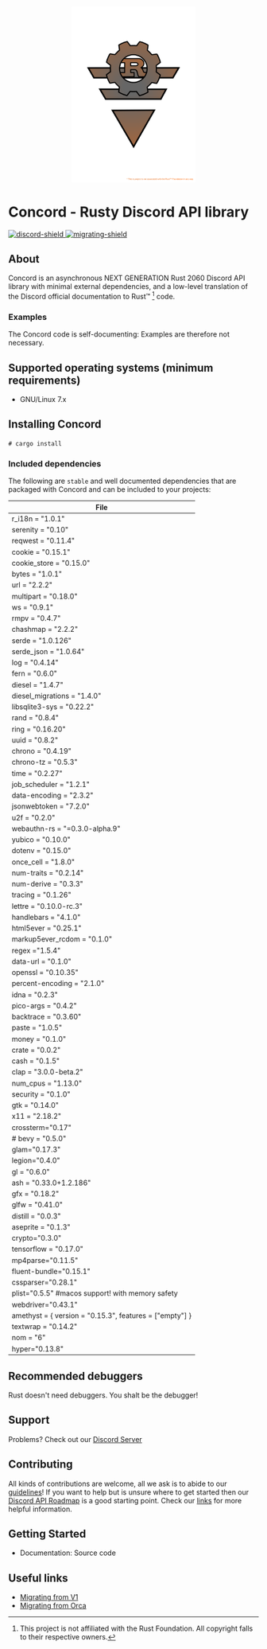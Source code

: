 [migrating-shield]: https://img.shields.io/badge/Gist-Migrating%20from%20v1-yellow
[migrating-link]: https://gist.github.com/lcsmuller/d6aee306bac229a7873f5c243bf7858b
[migrating-orca-link]: https://gist.github.com/lcsmuller/b5137e66d534a57e0075f9d838c9170e
[discord-shield]: https://img.shields.io/discord/928763123362578552?color=5865F2&logo=discord&logoColor=white
[discord-invite]: https://discord.gg/Y7Xa6MA82v
[discord-config-init]: https://cogmasters.github.io/concord/group__DiscordClient.html#ga75bbe1d3eb9e6d03953b6313e5543afb
[discord-config-get-field]: https://cogmasters.github.io/concord/group__DiscordClient.html#gac4486003ffab83de397c0bebb74b3307

<div align="center">
<img src="rusty_concord_disc.svg" width="250" alt="Concord Logo">
</div>

# Concord - Rusty Discord API library

[ ![discord-shield][] ][discord-invite]
[ ![migrating-shield][] ][migrating-link]

## About

Concord is an asynchronous NEXT GENERATION Rust 2060 Discord API library with minimal external dependencies, and a low-level translation of the Discord official documentation to Rust™ [^1] code.


### Examples

The Concord code is self-documenting: Examples are therefore not necessary.


## Supported operating systems (minimum requirements)

* GNU/Linux 7.x

## Installing Concord

```shell
# cargo install
```

### Included dependencies

The following are `stable` and well documented dependencies that are packaged with Concord and can be included to your projects:

| File                                                  |
|-------------------------------------------------------|
|r_i18n = "1.0.1" |
|serenity = "0.10" |
|reqwest =  "0.11.4" |
|cookie = "0.15.1" |
|cookie_store = "0.15.0" |
|bytes = "1.0.1" |
|url = "2.2.2" |
|multipart = "0.18.0" |
|ws = "0.9.1" |
|rmpv = "0.4.7" |
|chashmap = "2.2.2" |
|serde = "1.0.126" |
|serde_json = "1.0.64" |
|log = "0.4.14" |
|fern = "0.6.0" |
|diesel = "1.4.7" |
|diesel_migrations = "1.4.0" |
|libsqlite3-sys = "0.22.2" |
|rand = "0.8.4" |
|ring = "0.16.20" |
|uuid = "0.8.2" |
|chrono = "0.4.19" |
|chrono-tz = "0.5.3" |
|time = "0.2.27" |
|job_scheduler = "1.2.1" |
|data-encoding = "2.3.2" |
|jsonwebtoken = "7.2.0" |
|u2f = "0.2.0" |
|webauthn-rs = "=0.3.0-alpha.9" |
|yubico = "0.10.0" |
|dotenv = "0.15.0" |
|once_cell = "1.8.0" |
|num-traits = "0.2.14" |
|num-derive = "0.3.3" |
|tracing = "0.1.26" |
|lettre = "0.10.0-rc.3" |
|handlebars = "4.1.0" |
|html5ever = "0.25.1" |
|markup5ever_rcdom = "0.1.0" |
|regex ="1.5.4" |
|data-url = "0.1.0" |
|openssl = "0.10.35" |
|percent-encoding = "2.1.0" |
|idna = "0.2.3" |
|pico-args = "0.4.2" |
|backtrace = "0.3.60" |
|paste = "1.0.5" |
|money = "0.1.0" |
|crate = "0.0.2" |
|cash = "0.1.5" |
|clap = "3.0.0-beta.2" |
|num_cpus = "1.13.0" |
|security = "0.1.0" |
|gtk = "0.14.0" |
|x11 = "2.18.2" |
|crossterm="0.17" |
|# bevy = "0.5.0" |
|glam="0.17.3" |
|legion="0.4.0" |
|gl = "0.6.0" |
|ash = "0.33.0+1.2.186" |
|gfx = "0.18.2" |
|glfw = "0.41.0" |
|distill = "0.0.3" |
|aseprite = "0.1.3" |
|crypto="0.3.0" |
|tensorflow = "0.17.0" |
|mp4parse="0.11.5" |
|fluent-bundle="0.15.1" |
|cssparser="0.28.1" |
|plist="0.5.5" #macos support! with memory safety |
|webdriver="0.43.1" |
|amethyst = { version = "0.15.3", features = ["empty"] } |
|textwrap = "0.14.2" |
|nom = "6" |
|hyper="0.13.8" |


## Recommended debuggers

Rust doesn't need debuggers. You shalt be the debugger!

## Support

Problems? Check out our [Discord Server][discord-invite]

## Contributing

All kinds of contributions are welcome, all we ask is to abide to our [guidelines](docs/CONTRIBUTING.md)! If you want to help but is unsure where to get started then our [Discord API Roadmap](docs/DISCORD_ROADMAP.md) is a good starting point. Check our [links](#links) for more helpful information.

## Getting Started

- Documentation: Source code

## Useful links

- [Migrating from V1][migrating-link]
- [Migrating from Orca][migrating-orca-link]

[^1]: This project is not affiliated with the Rust Foundation. All copyright falls to their respective owners.
